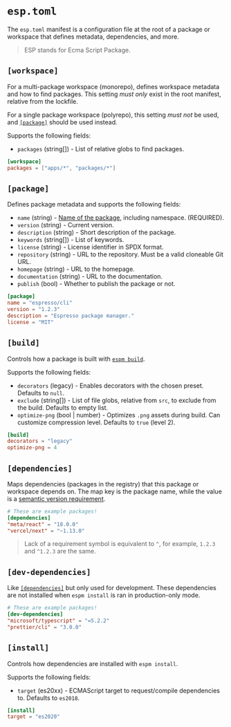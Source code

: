 # `esp.toml`

The `esp.toml` manifest is a configuration file at the root of a package or workspace that defines
metadata, dependencies, and more.

> ESP stands for Ecma Script Package.

## `[workspace]`

For a multi-package workspace (monorepo), defines workspace metadata and how to find packages. This
setting _must only_ exist in the root manifest, relative from the lockfile.

For a single package workspace (polyrepo), this setting _must not_ be used, and
[`[package]`](#package) should be used instead.

Supports the following fields:

- `packages` (string[]) - List of relative globs to find packages.

```toml
[workspace]
packages = ["apps/*", "packages/*"]
```

## `[package]`

Defines package metadata and supports the following fields:

- `name` (string) - [Name of the package](./package.md#name-requirements), including namespace.
  (REQUIRED).
- `version` (string) - Current version.
- `description` (string) - Short description of the package.
- `keywords` (string[]) - List of keywords.
- `license` (string) - License identifier in SPDX format.
- `repository` (string) - URL to the repository. Must be a valid cloneable Git URL.
- `homepage` (string) - URL to the homepage.
- `documentation` (string) - URL to the documentation.
- `publish` (bool) - Whether to publish the package or not.

```toml
[package]
name = "espresso/cli"
version = "1.2.3"
description = "Espresso package manager."
license = "MIT"
```

## `[build]`

Controls how a package is built with [`espm build`](./commands/build.md).

Supports the following fields:

- `decorators` (legacy) - Enables decorators with the chosen preset. Defaults to `null`.
- `exclude` (string[]) - List of file globs, relative from `src`, to exclude from the build.
  Defaults to empty list.
- `optimize-png` (bool | number) - Optimizes `.png` assets during build. Can customize compression
  level. Defaults to `true` (level 2).

```toml
[build]
decorators = "legacy"
optimize-png = 4
```

## `[dependencies]`

Maps dependencies (packages in the registry) that this package or workspace depends on. The map key
is the package name, while the value is a
[semantic version requirement](https://doc.rust-lang.org/cargo/reference/specifying-dependencies.html).

```toml
# These are example packages!
[dependencies]
"meta/react" = "18.0.0"
"vercel/next" = "~1.13.0"
```

> Lack of a requirement symbol is equivalent to `^`, for example, `1.2.3` and `^1.2.3` are the same.

## `[dev-dependencies]`

Like [`[dependencies]`](#dependencies) but only used for development. These dependencies are not
installed when `espm install` is ran in production-only mode.

```toml
# These are example packages!
[dev-dependencies]
"microsoft/typescript" = "=5.2.2"
"prettier/cli" = "3.0.0"
```

## `[install]`

Controls how dependencies are installed with `espm install`.

Supports the following fields:

- `target` (es20xx) - ECMAScript target to request/compile dependencies to. Defaults to `es2018`.

```toml
[install]
target = "es2020"
```
